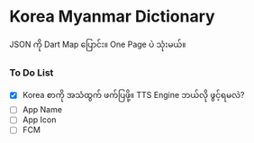 # Korea Myanmar Dictionary


JSON ကို Dart Map ပြောင်း။
One Page ပဲ သုံးမယ်။


### To Do List

- [x] Korea စာကို အသံထွက် ဖက်ပြဖို့။ TTS Engine ဘယ်လို ဖွင့်ရမလဲ?
- [ ] App Name
- [ ] App Icon
- [ ] FCM
